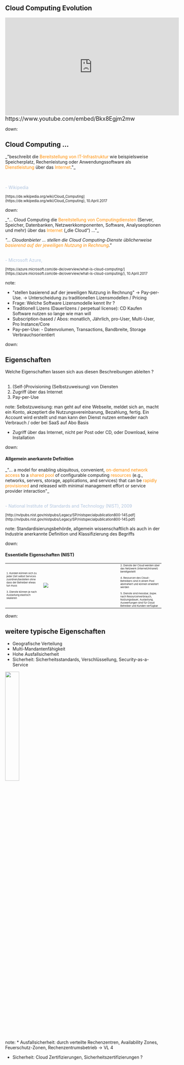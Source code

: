 ## Cloud Computing Evolution

<iframe width="560" height="315" src="https://www.youtube.com/embed/Bkx8Egjm2mw" frameborder="0" allowfullscreen></iframe>
<br>
<font size="4">https://www.youtube.com/embed/Bkx8Egjm2mw</font>

down:

## Cloud Computing ...

<div style="text-align: left;">_"beschreibt die <font color="DarkOrange" class="fragment" data-fragment-index="1">Bereitstellung von IT-Infrastruktur</font> wie beispielsweise Speicherplatz, Rechenleistung oder Anwendungssoftware als <font color="DarkOrange" class="fragment" data-fragment-index="2">Dienstleistung</font> über das <font color="DarkOrange" class="fragment" data-fragment-index="3">Internet</font>."_
<p style="color: LightSteelBlue;">
<br>
<br>
- Wikipedia
</p>
<p style="font-size: 80%;">
[https://de.wikipedia.org/wiki/Cloud_Computing](https://de.wikipedia.org/wiki/Cloud_Computing), 10.April.2017
</p>
</div>

down:

<div style="text-align: left;">
_"... Cloud Computing die <font color="DarkOrange" class="fragment" data-fragment-index="1">Bereitstellung von Computingdiensten</font> (Server, Speicher, Datenbanken, Netzwerkkomponenten, Software, Analyseoptionen und mehr) über das <font color="DarkOrange" class="fragment" data-fragment-index="2">Internet</font> („die Cloud“) ..."_

_"... Cloudanbieter ... stellen die Cloud Computing-Dienste üblicherweise <font color="DarkOrange" class="fragment" data-fragment-index="3">basierend auf der jeweiligen Nutzung in Rechnung</font>."_
<br>
<br>
<p style="color: LightSteelBlue;">
- Microsoft Azure,
</p>
<p style="font-size: 80%;">
[https://azure.microsoft.com/de-de/overview/what-is-cloud-computing/](https://azure.microsoft.com/de-de/overview/what-is-cloud-computing/), 10.April.2017
</p>
</div>

note:
* "stellen basierend auf der jeweiligen Nutzung in Rechnung" -> Pay-per-Use. -> Unterscheidung zu traditionellen Lizensmodellen / Pricing
* Frage: Welche Software Lizensmodelle kennt Ihr ?
* Traditionell Lizens (Dauerlizens / perpetual license): CD Kaufen Software nutzen so lange wie man will
* Subscription-based / Abos: monatlich, Jährlich, pro-User, Multi-User, Pro Instance/Core
* Pay-per-Use: - Datenvolumen, Transactions, Bandbreite, Storage Verbrauchsorientiert

down:

## Eigenschaften

Welche Eigenschaften lassen sich aus diesen Beschreibungen ableiten ?
<br>
<br>
1. (Self-)Provisioning (Selbstzuweisung) von Diensten
1. Zugriff über das Internet
1. Pay-per-Use

note: Selbstzuweisung: man geht auf eine Webseite, meldet sich an, macht ein Konto, akzeptiert die Nutzungsvereinbarung, Bezahlung, fertig. Ein Account wird erstellt und man kann den Dienst nutzen entweder nach Verbrauch / oder bei SaaS auf Abo Basis
* Zugriff über das Internet, nicht per Post oder CD, oder Download, keine Installation

down:

#### Allgemein anerkannte Definition

<div style="text-align: left;">
_"... a model for enabling ubiquitous, convenient, <font color="DarkOrange" class="fragment" data-fragment-index="1">on-demand network access</font> to a <font color="DarkOrange" class="fragment" data-fragment-index="2">shared
pool</font> of configurable computing <font color="DarkOrange" class="fragment" data-fragment-index="3">resources</font> (e.g., networks, servers, storage, applications, and services) that
can be <font color="DarkOrange" class="fragment" data-fragment-index="4">rapidly provisioned</font> and released with minimal management effort or service provider interaction"_
<br>
<br>
<p style="color: LightSteelBlue;">
- National Institute of Standards and Technology (NIST), 2009
</p>
<p style="font-size: 80%;">
[http://nvlpubs.nist.gov/nistpubs/Legacy/SP/nistspecialpublication800-145.pdf](http://nvlpubs.nist.gov/nistpubs/Legacy/SP/nistspecialpublication800-145.pdf)
</p>
</div>

note: Standardisierungsbehörde, allgemein wissenschaftlich als auch in der Industrie anerkannte Definition und Klassifizierung des Begriffs

down:

#### Essentielle Eigenschaften (NIST)

<table>
<tr>
  <td style="font-size: 50%; vertical-align: middle; text-align: left;">
    <font class="fragment" data-fragment-index="1">1. Kunden können sich zu jeder Zeit selbst Services zuordnen/bestellen ohne dass der Betreiber etwas tun muss</font>
    <br><br>
    <font class="fragment" data-fragment-index="3">3. Dienste können je nach Auslastung elastisch skalieren</font>
  </td>
  <td style="width: 50%;"><img src="media/NIST-Essential-Characteristics.svg" class="stretch"/></td>
  <td style="font-size: 50%; vertical-align: middle; text-align: left;">
    <font class="fragment" data-fragment-index="2">2. Dienste der Cloud werden über das Netzwerk (Internet/Intranet) bereitgestellt</font>
    <br><br>
    <font class="fragment" data-fragment-index="4">4. Resourcen des Cloud-Betreibers sind in einem Pool abstrahiert und können erweitert werden</font>
    <br><br>
    <font class="fragment" data-fragment-index="5">5. Dienste sind messbar, bspw. nach Resourcenverbrauch, Nutzungsdauer, Auslastung. Auswertungen sind für Cloud Betreiber und Kunden verfügbar</font>
  </td>
</tr>
</table>

down:

## weitere typische Eigenschaften

* Geografische Verteilung
* Multi-Mandantenfähigkeit
* Hohe Ausfallsicherheit
* Sicherheit: Sicherheitsstandards, Verschlüssellung, Security-as-a-Service

<img src="media/nelson_question.gif" width="30%" height="30%" class="fragment" data-fragment-index="1"/>

note: * Ausfallsicherheit: durch verteilte Rechenzentren, Availability Zones, Feuerschutz-Zonen, Rechenzentrumsbetrieb -> VL 4
* Sicherheit: Cloud Zertifizierungen, Sicherheitszertifizierungen ?
